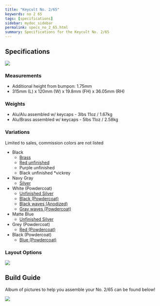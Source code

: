 ```yaml
---
title: "Keycult No. 2/65"
keywords: no 2 65
tags: [specifications]
sidebar: mydoc_sidebar
permalink: specs_no_2_65.html
summary: Specifications for the Keycult No. 2/65
---
```


## Specifications

![](https://cdn.shopify.com/s/files/1/0015/5084/3975/collections/No._2-65_-6_800x800.jpg?v=1607198696%202.22x)

### Measurements

- Additional height from bumpon: 1.75mm
- 315mm (L) x 120mm (W) x 19.8mm (FH) x 36.05mm (RH)

### Weights

- Alu/Alu assembled w/ keycaps - 3lbs 11oz / 1.67kg
- Alu/Brass assembled w/ keycaps - 5lbs 11oz / 2.58kg

### Variations

Limited to sales, commission colors are not listed

- Black
    - [Brass](https://imgur.com/a/4cduak9)
    - [Red unfinished](https://imgur.com/a/7tYBs6p)
    - Purple unfinished
    - Black unfinished *vickrey
- Navy Gray
    - [Silver](https://imgur.com/a/G2eizhz)
- White (Powdercoat)
    - [Unfinished Silver](https://imgur.com/a/8ytJAfe)
    - [Black (Powdercoat)](https://imgur.com/a/UqXnU1x)
    - [Black waves (Anodized)](https://imgur.com/a/76lQmfm)
    - [Gray waves (Powdercoat)](https://imgur.com/a/eOmUac1)
- Matte Blue
    - [Unfinished Silver](https://imgur.com/a/jsTAHNb)
- Grey (Powdercoat)
    - [Red (Powdercoat)](https://imgur.com/a/rKiUg3p)
- Black (Powdercoat)
    - [Blue (Powdercoat)](https://imgur.com/a/vGtDJB0)

### Layout Options

![](https://cdn.shopify.com/s/files/1/0015/5084/3975/products/wt65a-layout_1440x960.jpg?v=1578518041)

## Build Guide

Album of pictures to help you assemble your No. 2/65 can be found below!

[![](https://i.imgur.com/hwStq5m.jpg)](https://imgur.com/a/6hgMbfd)

